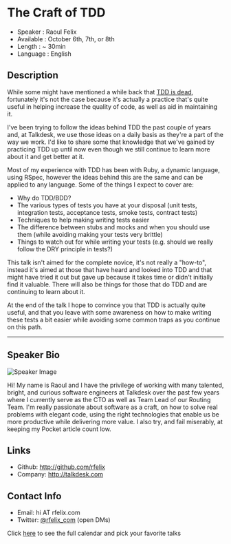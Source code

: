The Craft of TDD
================

* Speaker   : Raoul Felix
* Available : October 6th,  7th, or 8th
* Length    : ~ 30min
* Language  : English

Description
-----------

While some might have mentioned a while back that
[TDD is dead](http://martinfowler.com/articles/is-tdd-dead/), fortunately it's
not the case because it's actually a practice that's quite useful in helping
increase the quality of code, as well as aid in maintaining it.

I've been trying to follow the ideas behind TDD the past couple of years and, at
Talkdesk, we use those ideas on a daily basis as they're a part of the way we
work. I'd like to share some that knowledge that we've gained by practicing TDD
up until now even though we still continue to learn more about it and get better
at it.

Most of my experience with TDD has been with Ruby, a dynamic language, using
RSpec, however the ideas behind this are the same and can be applied to any
language. Some of the things I expect to cover are:

- Why do TDD/BDD?
- The various types of tests you have at your disposal (unit tests, integration
  tests, acceptance tests, smoke tests, contract tests)
- Techniques to help making writing tests easier
- The difference between stubs and mocks and when you should use them (while
  avoiding making your tests very brittle)
- Things to watch out for while writing your tests (e.g. should we really follow
  the DRY principle in tests?)

This talk isn't aimed for the complete novice, it's not really a "how-to",
instead it's aimed at those that have heard and looked into TDD and that might
have tried it out but gave up because it takes time or didn't initially find it
valuable. There will also be things for those that do TDD and are continuing to
learn about it.

At the end of the talk I hope to convince you that TDD is actually quite useful,
and that you leave with some awareness on how to make writing these tests a bit
easier while avoiding some common traps as you continue on this path.

---------------

Speaker Bio
-----------

![Speaker Image](https://avatars0.githubusercontent.com/u/9947?v=3&s=466)

Hi! My name is Raoul and I have the privilege of working with many talented,
bright, and curious software engineers at Talkdesk over the past few years where
I currently serve as the CTO as well as Team Lead of our Routing Team. I'm
really passionate about software as a craft, on how to solve real problems with
elegant code, using the right technologies that enable us be more productive
while delivering more value. I also try, and fail miserably, at keeping my
Pocket article count low.

Links
-----

* Github: http://github.com/rfelix
* Company: http://talkdesk.com

Contact Info
------------

* Email: hi AT rfelix.com
* Twitter: [@rfelix_com](https://twitter.com/rfelix_com) (open DMs)

Click [here][1] to see the full calendar and pick your favorite talks

[1]: https://pixels.camp/schedule/
